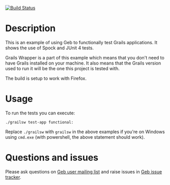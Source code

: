 [![Build Status](https://drone.io/github.com/geb/geb-example-grails/status.png)](https://drone.io/github.com/geb/geb-example-grails/latest)

# Description

This is an example of using Geb to functionally test Grails applications. It shows the use of Spock and JUnit 4 tests.

Grails Wrapper is a part of this example which means that you don't need to have Grails installed on your machine. It also means that the Grails version used to run it will be the one this project is tested with.

The build is setup to work with Firefox.

# Usage

To run the tests you can execute:

    ./grailsw test-app functional:

Replace `./grailsw` with `grailsw` in the above examples if you're on Windows using `cmd.exe` (with powershell, the above statement should work).

# Questions and issues

Please ask questions on [Geb user mailing list](http://xircles.codehaus.org/lists/user@geb.codehaus.org) and raise issues in [Geb issue tracker](https://jira.codehaus.org/browse/GEB).
